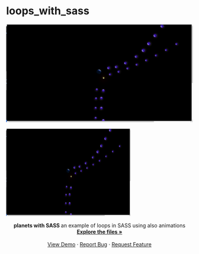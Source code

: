 # loops_with_sass 

![check here](sassloops.png)

 <img src="./sassloops.png" alt="Logo" width="336" height="236">
  <p align="center">
  <strong> planets with SASS </strong>
an example of loops in SASS using also animations
    <br />
    <a href="https://github.com/AngelosPa/loops_with_sass/tree/main/src/scss"><strong>Explore the files »</strong></a>
    <br />
    <br />
    <a href="https://angelospa.github.io/loops_with_sass/">View Demo</a>
    ·
    <a href="https://github.com/github_username/repo_name/issues">Report Bug</a>
    ·
    <a href="https://github.com/github_username/repo_name/issues">Request Feature</a>
  </p>
</p>
